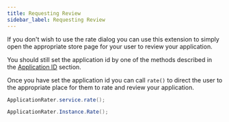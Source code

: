 ```yaml
---
title: Requesting Review
sidebar_label: Requesting Review
---
```


If you don't wish to use the rate dialog you can use this extension to simply open the appropriate store page for your user to review your application. 

You should still set the application id by one of the methods described in the [Application ID](application-id) section.

Once you have set the application id you can call `rate()` to direct the user to the appropriate place for them to rate and review your application.


```actionscript title="AIR"
ApplicationRater.service.rate();
```

```csharp title="Unity"
ApplicationRater.Instance.Rate();
```
